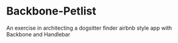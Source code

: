 # Backbone-Petlist
An exercise in architecting a dogsitter finder airbnb style app with Backbone and Handlebar
